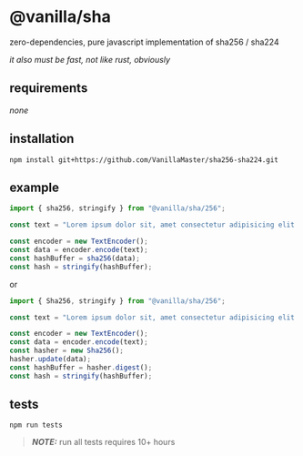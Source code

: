 # @vanilla/sha
zero-dependencies, pure javascript implementation of sha256 / sha224

*it also must be fast, not like rust, obviously*

## requirements
*none*

## installation
```
npm install git+https://github.com/VanillaMaster/sha256-sha224.git
```

## example
```JavaScript
import { sha256, stringify } from "@vanilla/sha/256";

const text = "Lorem ipsum dolor sit, amet consectetur adipisicing elit."

const encoder = new TextEncoder();
const data = encoder.encode(text);
const hashBuffer = sha256(data);
const hash = stringify(hashBuffer);
```
or
```JavaScript
import { Sha256, stringify } from "@vanilla/sha/256";

const text = "Lorem ipsum dolor sit, amet consectetur adipisicing elit."

const encoder = new TextEncoder();
const data = encoder.encode(text);
const hasher = new Sha256();
hasher.update(data);
const hashBuffer = hasher.digest();
const hash = stringify(hashBuffer);
```

## tests
```
npm run tests
```
> ***NOTE:*** run all tests requires 10+ hours